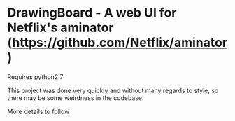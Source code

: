 DrawingBoard - A web UI for Netflix's aminator (https://github.com/Netflix/aminator)
=========================================

Requires python2.7

This project was done very quickly and without many regards to style, so there may be some weirdness in the codebase.

More details to follow